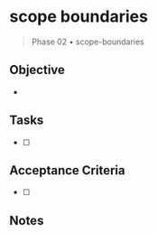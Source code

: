 # scope boundaries

> Phase 02 • scope-boundaries

## Objective
- 

## Tasks
- [ ] 

## Acceptance Criteria
- [ ] 

## Notes

